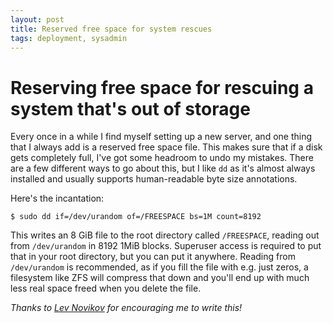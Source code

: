 ```yaml
---
layout: post
title: Reserved free space for system rescues
tags: deployment, sysadmin
---
```


# Reserving free space for rescuing a system that's out of storage

Every once in a while I find myself setting up a new server, and one thing that
I always add is a reserved free space file. This makes sure that if a disk gets
completely full, I've got some headroom to undo my mistakes. There are a few
different ways to go about this, but I like `dd` as it's almost always
installed and usually supports human-readable byte size annotations.

Here's the incantation:

```
$ sudo dd if=/dev/urandom of=/FREESPACE bs=1M count=8192
```

This writes an 8 GiB file to the root directory called `/FREESPACE`, reading
out from `/dev/urandom` in 8192 1MiB blocks. Superuser access is required to
put that in your root directory, but you can put it anywhere. Reading from
`/dev/urandom` is recommended, as if you fill the file with e.g. just zeros, a
filesystem like ZFS will compress that down and you'll end up with much less
real space freed when you delete the file.

*Thanks to [Lev Novikov](https://metaist.com) for encouraging me to write this!*
